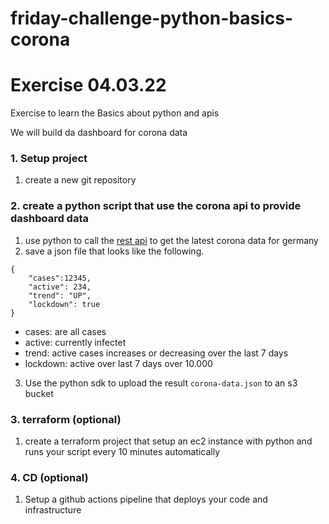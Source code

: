 # friday-challenge-python-basics-corona


# Exercise 04.03.22 

Exercise to learn the Basics about python and apis

We will build da dashboard for corona data

### 1. Setup project
1. create a new git repository 

### 2. create a python script that use the corona api to provide dashboard data 
1. use python to call the [rest api](https://documenter.getpostman.com/view/10808728/SzS8rjbc#27454960-ea1c-4b91-a0b6-0468bb4e6712) to get the latest corona data for germany
1. save a json file that looks like the following.
```
{
    "cases":12345,
    "active": 234,
    "trend": "UP",
    "lockdown": true
}

```
- cases: are all cases
- active: currently infectet
- trend: active cases increases or decreasing over the last 7 days
- lockdown: active over last 7 days over 10.000 

3. Use the python sdk to upload the result `corona-data.json` to an s3 bucket

### 3. terraform (optional)
1. create a terraform project that setup an ec2 instance with python and runs your script every 10 minutes automatically

### 4. CD (optional)
1. Setup a github actions pipeline that deploys your code and infrastructure